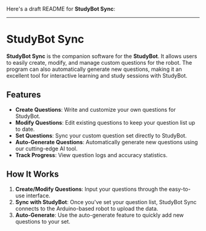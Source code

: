 Here's a draft README for **StudyBot Sync**:

---

# StudyBot Sync

**StudyBot Sync** is the companion software for the **StudyBot**. It allows users to easily create, modify, and manage custom questions for the robot. The program can also automatically generate new questions, making it an excellent tool for interactive learning and study sessions with StudyBot.

## Features

- **Create Questions**: Write and customize your own questions for StudyBot.
- **Modify Questions**: Edit existing questions to keep your question list up to date.
- **Set Questions**: Sync your custom question set directly to StudyBot.
- **Auto-Generate Questions**: Automatically generate new questions using our cutting-edge AI tool.
- **Track Progress**: View question logs and accuracy statistics.

## How It Works

1. **Create/Modify Questions**: Input your questions through the easy-to-use interface.
2. **Sync with StudyBot**: Once you've set your question list, StudyBot Sync connects to the Arduino-based robot to upload the data.
3. **Auto-Generate**: Use the auto-generate feature to quickly add new questions to your set.


